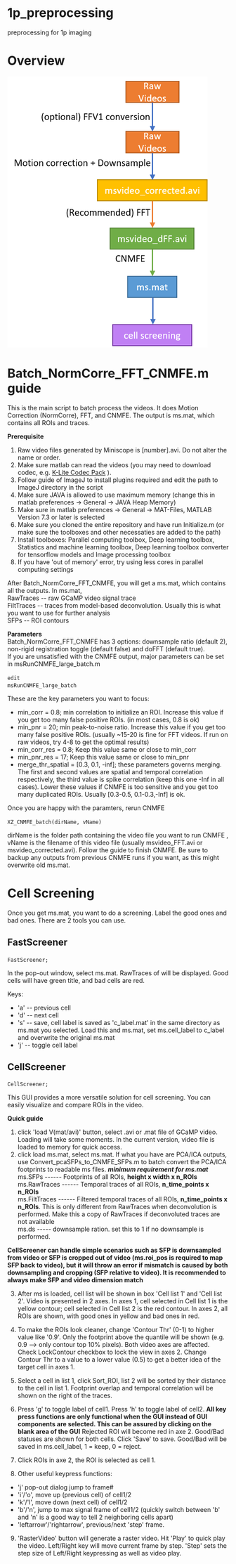 # 1p_preprocessing
preprocessing for 1p imaging
# Overview ##
![pipeline overview](https://github.com/hsingchien/1p_preprocessing/blob/master/pipeline_overview.png)

# Batch_NormCorre_FFT_CNMFE.m guide ##
This is the main script to batch process the videos. It does Motion Correction (NormCorre), FFT, and CNMFE. The output is ms.mat, which contains all ROIs and traces. 

**Prerequisite**
1. Raw video files generated by Miniscope is [number].avi. Do not alter the name or order.
2. Make sure matlab can read the videos (you may need to download codec, e.g. [K-Lite Codec Pack](https://codecguide.com/download_kl.htm) ). 
3. Follow guide of ImageJ to install plugins required and edit the path to ImageJ directory in the script
4. Make sure JAVA is allowed to use maximum memory (change this in matlab preferences -> General -> JAVA Heap Memory)
5. Make sure in matlab preferences -> General -> MAT-Files, MATLAB Version 7.3 or later is selected
6. Make sure you cloned the entire repository and have run Initialize.m (or make sure the toolboxes and other necessaties are added to the path)
7. Install toolboxes: Parallel computing toolbox, Deep learning toolbox, Statistics and machine learning toolbox, Deep learning toolbox converter for tensorflow models and Image processing toolbox  
8. If you have 'out of memory' error, try using less cores in parallel computing settings  

After Batch_NormCorre_FFT_CNMFE, you will get a ms.mat, which contains all the outputs. In ms.mat,  
RawTraces -- raw GCaMP video signal trace  
FiltTraces -- traces from model-based deconvolution. Usually this is what you want to use for further analysis  
SFPs -- ROI contours  

**Parameters**  
Batch_NormCorre_FFT_CNMFE has 3 options: downsample ratio (default 2), non-rigid registration toggle (default false) and doFFT (default true).  
If you are unsatisfied with the CNMFE output, major parameters can be set in msRunCNMFE_large_batch.m <p><code>edit msRunCNMFE_large_batch</code></p>
These are the key parameters you want to focus:
- min_corr = 0.8; min correlation to initialize an ROI. Increase this value if you get too many false positive ROIs. (in most cases, 0.8 is ok)
- min_pnr = 20; min peak-to-noise ratio. Increase this value if you get too many false positive ROIs. (usually ~15-20 is fine for FFT videos. If run on raw videos, try 4-8 to get the optimal results)
- min_corr_res = 0.8; Keep this value same or close to min_corr
- min_pnr_res = 17; Keep this value same or close to min_pnr
- merge_thr_spatial = [0.3, 0.1, -inf]; these parameters governs merging. The first and second values are spatial and temporal correlation respectively, the third value is spike correlation (keep this one -Inf in all cases). Lower these values if CNMFE is too sensitive and you get too many duplicated ROIs. Usually [0.3-0.5, 0.1-0.3,-Inf] is ok.   

Once you are happy with the paramters, rerun CNMFE <p><code>XZ_CNMFE_batch(dirName, vName)</code></p> dirName is the folder path containing the video file you want to run CNMFE , vName is the filename of this video file (usually msvideo_FFT.avi or msvideo_corrected.avi). Follow the guide to finish CNMFE. Be sure to backup any outputs from previous CNMFE runs if you want, as this might overwrite old ms.mat. 

# Cell Screening
Once you get ms.mat, you want to do a screening. Label the good ones and bad ones.
There are 2 tools you can use.
## FastScreener
<p><code>FastScreener;</code></p>
In the pop-out window, select ms.mat. RawTraces of will be displayed. Good cells will have green title, and bad cells are red.


Keys: 
- 'a' -- previous cell    
- 'd' -- next cell    
- 's' -- save, cell label is saved as 'c_label.mat' in the same directory as ms.mat you selected. Load this and ms.mat, set ms.cell_label to c_label and overwrite the original ms.mat    
- 'j' -- toggle cell label    

## CellScreener
<p><code>CellScreener;</code></p>
This GUI provides a more versatile solution for cell screening. You can easily visualize and compare ROIs in the video.    

**Quick guide**  
1. click 'load V(mat/avi)' button, select .avi or .mat file of GCaMP video. Loading will take some moments. In the current version, video file is loaded to memory for quick access.  
2. click load ms.mat, select ms.mat. If what you have are PCA/ICA outputs, use Convert_pcaSFPs_to_CNMFE_SFPs.m to batch convert the PCA/ICA footprints to readable ms files. 
***minimum requirement for ms.mat***  
ms.SFPs ------ Footprints of all ROIs, **height x width x n_ROIs**  
ms.RawTraces ------ Temporal traces of all ROIs, **n_time_points x n_ROIs**  
ms.FiltTraces ------ Filtered temporal traces of all ROIs, **n_time_points x n_ROIs**. This is only different from RawTraces when deconvolution is performed. Make this a copy of RawTraces if deconvoluted traces are not available  
ms.ds ----- downsample ration. set this to 1 if no downsample is performed.   

**CellScreener can handle simple scenarios such as SFP is downsampled from video or SFP is cropped out of video (ms.roi_pos is required to map SFP back to video), but it will throw an error if mismatch is caused by both downsampling and cropping (SFP relative to video). It is recommended to always make SFP and video dimension match**  

3. After ms is loaded, cell list will be shown in box 'Cell list 1' and 'Cell list 2'. Video is presented in 2 axes. In axes 1, cell selected in Cell list 1 is the yellow contour; cell selected in Cell list 2 is the red contour. In axes 2, all ROIs are shown, with good ones in yellow and bad ones in red.  

4. To make the ROIs look cleaner, change 'Contour Thr' (0-1) to higher value like '0.9'. Only the footprint above the quantile will be shown (e.g. 0.9 --> only contour top 10% pixels). Both video axes are affected. Check LockContour checkbox to lock the view in axes 2. Change Contour Thr to a value to a lower value (0.5) to get a better idea of the target cell in axes 1.  

5. Select a cell in list 1, click Sort_ROI, list 2 will be sorted by their distance to the cell in list 1. Footprint overlap and temporal correlation will be shown on the right of the traces. 

6. Press 'g' to toggle label of cell1. Press 'h' to toggle label of cell2. **All key press functions are only functional when the GUI instead of GUI components are selected. This can be assured by clicking on the blank area of the GUI** Rejected ROI will become red in axe 2. Good/Bad statuses are shown for both cells. Click 'Save' to save. Good/Bad will be saved in ms.cell_label, 1 = keep, 0 = reject.
7. Click ROIs in axe 2, the ROI is selected as cell 1. 
7.  Other useful keypress functions:  
- 'j' pop-out dialog jump to frame#  
- 'i'/'o', move up (previous cell) of cell1/2
- 'k'/'l', move down (next cell) of cell1/2
- 'b'/'n', jump to max signal frame of cell1/2 (quickly switch between 'b' and 'n' is a good way to tell 2 neighboring cells apart)
- 'leftarrow'/'rightarrow', previous/next 'step' frame.
9. 'RasterVideo' button will generate a raster video. Hit 'Play' to quick play the video. Left/Right key will move current frame by step. 'Step' sets the step size of Left/Right keypressing as well as video play.


 
